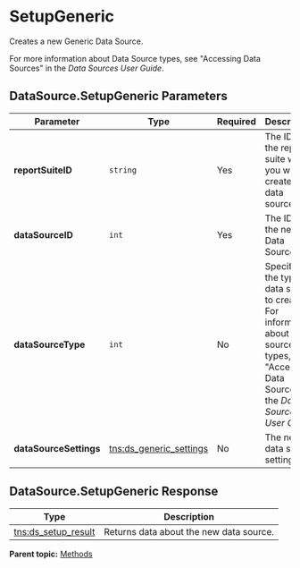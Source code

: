 # SetupGeneric

Creates a new Generic Data Source.

For more information about Data Source types, see "Accessing Data Sources" in the *Data Sources User Guide*.

## DataSource.SetupGeneric Parameters

|Parameter|Type|Required|Description|
|---------|----|--------|-----------|
|**reportSuiteID** |`string` |Yes| The ID of the report suite where you want to create this data source. |
|**dataSourceID** |`int` |Yes| The ID of the new Data Source. |
|**dataSourceType** |`int` |No| Specifies the type of data source to create. For information about data source types, see "Accessing Data Sources" in the *Data Sources User Guide*. |
|**dataSourceSettings** |[tns:ds_generic_settings](../data_types/r_ds_generic_settings.md#) |No| The new data source settings. |

## DataSource.SetupGeneric Response

|Type|Description|
|----|-----------|
|[tns:ds_setup_result](../data_types/r_ds_setup_result.md#) | Returns data about the new data source. |

**Parent topic:** [Methods](../methods/c_data_sources_methods.md)


